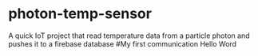 # photon-temp-sensor
A quick IoT project that read temperature data from a particle photon and pushes it to a firebase database
#My first communication
Hello Word
